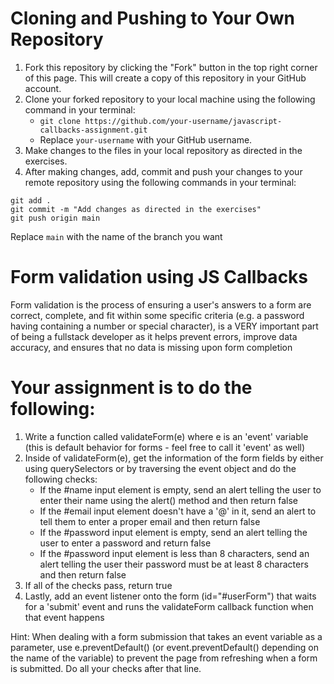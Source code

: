 # Cloning and Pushing to Your Own Repository

1. Fork this repository by clicking the "Fork" button in the top right corner of this page. This will create a copy of this repository in your GitHub account.
2. Clone your forked repository to your local machine using the following command in your terminal:
    - `git clone https://github.com/your-username/javascript-callbacks-assignment.git`
    - Replace `your-username` with your GitHub username.
3. Make changes to the files in your local repository as directed in the exercises.
4. After making changes, add, commit and push your changes to your remote repository using the following commands in your terminal:

```
git add .
git commit -m "Add changes as directed in the exercises"
git push origin main
```

Replace `main` with the name of the branch you want

# Form validation using JS Callbacks
Form validation is the process of ensuring a user's answers to a form are correct, complete, and fit within
some specific criteria (e.g. a password having containing a number or special character), is a VERY
important part of being a fullstack developer as it helps prevent errors, improve data accuracy, and ensures
that no data is missing upon form completion

# Your assignment is to do the following:
1. Write a function called validateForm(e) where e is an 'event' variable (this is default
   behavior for forms - feel free to call it 'event' as well)
2. Inside of validateForm(e), get the information of the form fields by either using querySelectors or by traversing the event object and do the following checks:
     * If the #name input element is empty, send an alert telling the user to enter their name
         using the alert() method and then return false
     * If the #email input element doesn't have a '@' in it, send an alert to tell them to enter
         a proper email and then return false
     * If the #password input element is empty, send an alert telling the user to enter a password
         and return false
     * If the #password input element is less than 8 characters, send an alert telling the user
         their password must be at least 8 characters and then return false
3. If all of the checks pass, return true
4. Lastly, add an event listener onto the form (id="#userForm") that waits for
   a 'submit' event and runs the validateForm callback function when that event happens

Hint: When dealing with a form submission that takes an event variable as a parameter, use e.preventDefault()
      (or event.preventDefault() depending on the name of the variable) to prevent the page
      from refreshing when a form is submitted. Do all your checks after that line.
